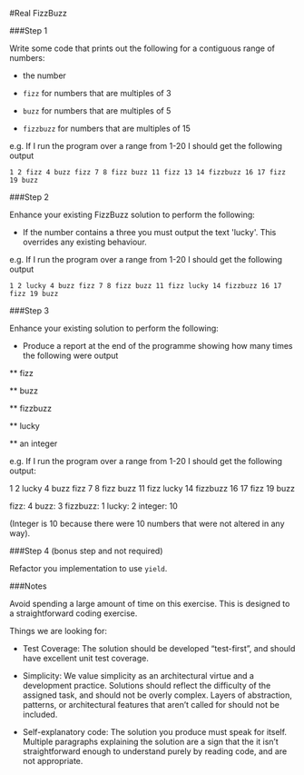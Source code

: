 #Real FizzBuzz

###Step 1

Write some code that prints out the following for a contiguous range of numbers:

 - the number

 - `fizz` for numbers that are multiples of 3

 - `buzz` for numbers that are multiples of 5

 - `fizzbuzz` for numbers that are multiples of 15

 
e.g. If I run the program over a range from 1-20 I should get the following output

    1 2 fizz 4 buzz fizz 7 8 fizz buzz 11 fizz 13 14 fizzbuzz 16 17 fizz 19 buzz

###Step 2

Enhance your existing FizzBuzz solution to perform the following:

* If the number contains a three you must output the text 'lucky'. This overrides any existing behaviour.

e.g. If I run the program over a range from 1-20 I should get the following output

    1 2 lucky 4 buzz fizz 7 8 fizz buzz 11 fizz lucky 14 fizzbuzz 16 17 fizz 19 buzz

###Step 3

Enhance your existing solution to perform the following:

* Produce a report at the end of the programme showing how many times the following were output

** fizz

** buzz

** fizzbuzz

** lucky

** an integer

e.g. If I run the program over a range from 1-20 I should get the following output:

 1 2 lucky 4 buzz fizz 7 8 fizz buzz 11 fizz lucky 14 fizzbuzz 16 17 fizz 19 buzz
 
 fizz: 4
 buzz: 3
 fizzbuzz: 1
 lucky: 2
 integer: 10

 (Integer is 10 because there were 10 numbers that were not altered in any way).

###Step 4 (bonus step and not required)

Refactor you implementation to use `yield`.

###Notes

Avoid spending a large amount of time on this exercise. This is designed to a straightforward coding exercise.

Things we are looking for:

 - Test Coverage: The solution should be developed “test-first”, and should have excellent unit test coverage.

 - Simplicity: We value simplicity as an architectural virtue and a development practice. Solutions should reflect the difficulty of the assigned task, and should not be overly complex. Layers of abstraction, patterns, or architectural features that aren’t called for should not be included.

 - Self-explanatory code: The solution you produce must speak for itself. Multiple paragraphs explaining the solution are a sign that the it isn’t straightforward enough to understand purely by reading code, and are not appropriate.
